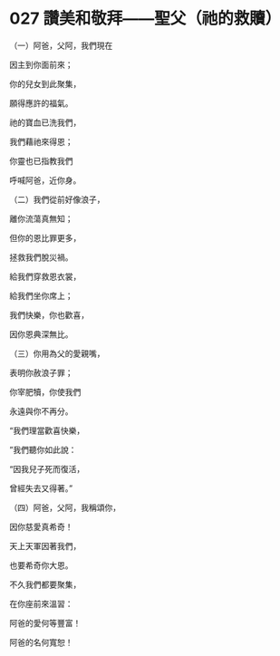 # 027 讚美和敬拜——聖父（祂的救贖）

（一）阿爸，父阿，我們現在

因主到你面前來；

你的兒女到此聚集，

願得應許的福氣。

祂的寶血已洗我們，

我們藉祂來得恩；

你靈也已指教我們

呼喊阿爸，近你身。

（二）我們從前好像浪子，

離你流蕩真無知；

但你的恩比罪更多，

拯救我們脫災禍。

給我們穿救恩衣裳，

給我們坐你席上；

我們快樂，你也歡喜，

因你恩典深無比。

（三）你用為父的愛親嘴，

表明你赦浪子罪；

你宰肥犢，你使我們

永遠與你不再分。

“我們理當歡喜快樂，

”我們聽你如此說：

“因我兒子死而復活，

曾經失去又得著。”

（四）阿爸，父阿，我稱頌你，

因你慈愛真希奇！

天上天軍因著我們，

也要希奇你大恩。

不久我們都要聚集，

在你座前來溫習：

阿爸的愛何等豐富！

阿爸的名何寬恕！

